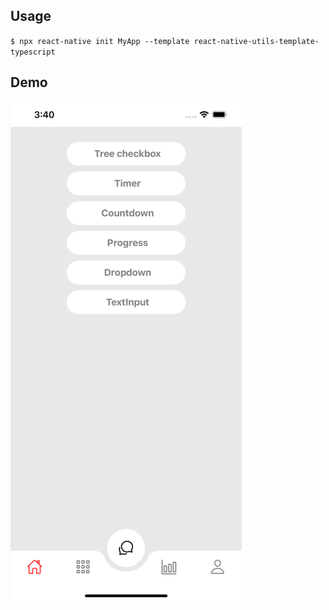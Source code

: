 ## Usage
`$ npx react-native init MyApp --template react-native-utils-template-typescript`

## Demo
![](https://github.com/hoaphantn7604/file-upload/blob/master/document/template/demo.png)